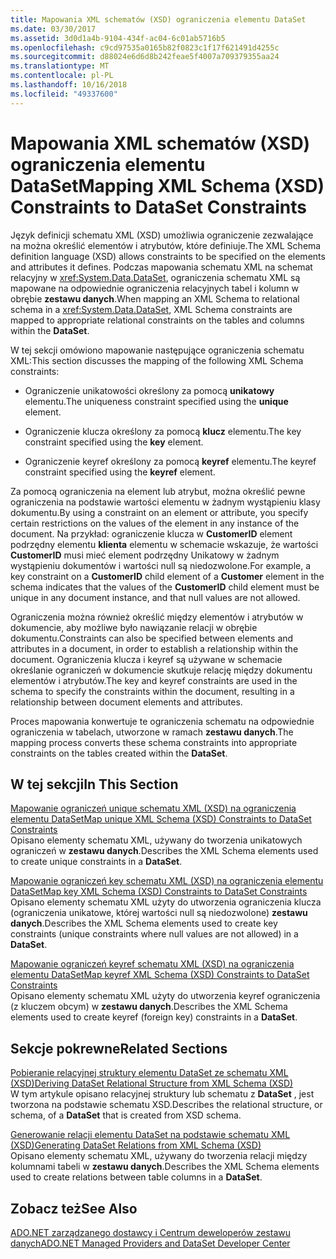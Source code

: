 ```yaml
---
title: Mapowania XML schematów (XSD) ograniczenia elementu DataSet
ms.date: 03/30/2017
ms.assetid: 3d0d1a4b-9104-434f-ac04-6c01ab5716b5
ms.openlocfilehash: c9cd97535a0165b82f0823c1f17f621491d4255c
ms.sourcegitcommit: d88024e6d6d8b242feae5f4007a709379355aa24
ms.translationtype: MT
ms.contentlocale: pl-PL
ms.lasthandoff: 10/16/2018
ms.locfileid: "49337600"
---
```

# <a name="mapping-xml-schema-xsd-constraints-to-dataset-constraints"></a><span data-ttu-id="11388-102">Mapowania XML schematów (XSD) ograniczenia elementu DataSet</span><span class="sxs-lookup"><span data-stu-id="11388-102">Mapping XML Schema (XSD) Constraints to DataSet Constraints</span></span>
<span data-ttu-id="11388-103">Język definicji schematu XML (XSD) umożliwia ograniczenie zezwalające na można określić elementów i atrybutów, które definiuje.</span><span class="sxs-lookup"><span data-stu-id="11388-103">The XML Schema definition language (XSD) allows constraints to be specified on the elements and attributes it defines.</span></span> <span data-ttu-id="11388-104">Podczas mapowania schematu XML na schemat relacyjny w <xref:System.Data.DataSet>, ograniczenia schematu XML są mapowane na odpowiednie ograniczenia relacyjnych tabel i kolumn w obrębie **zestawu danych**.</span><span class="sxs-lookup"><span data-stu-id="11388-104">When mapping an XML Schema to relational schema in a <xref:System.Data.DataSet>, XML Schema constraints are mapped to appropriate relational constraints on the tables and columns within the **DataSet**.</span></span>  
  
 <span data-ttu-id="11388-105">W tej sekcji omówiono mapowanie następujące ograniczenia schematu XML:</span><span class="sxs-lookup"><span data-stu-id="11388-105">This section discusses the mapping of the following XML Schema constraints:</span></span>  
  
-   <span data-ttu-id="11388-106">Ograniczenie unikatowości określony za pomocą **unikatowy** elementu.</span><span class="sxs-lookup"><span data-stu-id="11388-106">The uniqueness constraint specified using the **unique** element.</span></span>  
  
-   <span data-ttu-id="11388-107">Ograniczenie klucza określony za pomocą **klucz** elementu.</span><span class="sxs-lookup"><span data-stu-id="11388-107">The key constraint specified using the **key** element.</span></span>  
  
-   <span data-ttu-id="11388-108">Ograniczenie keyref określony za pomocą **keyref** elementu.</span><span class="sxs-lookup"><span data-stu-id="11388-108">The keyref constraint specified using the **keyref** element.</span></span>  
  
 <span data-ttu-id="11388-109">Za pomocą ograniczenia na element lub atrybut, można określić pewne ograniczenia na podstawie wartości elementu w żadnym wystąpieniu klasy dokumentu.</span><span class="sxs-lookup"><span data-stu-id="11388-109">By using a constraint on an element or attribute, you specify certain restrictions on the values of the element in any instance of the document.</span></span> <span data-ttu-id="11388-110">Na przykład: ograniczenie klucza w **CustomerID** element podrzędny elementu **klienta** elementu w schemacie wskazuje, że wartości **CustomerID** musi mieć element podrzędny Unikatowy w żadnym wystąpieniu dokumentów i wartości null są niedozwolone.</span><span class="sxs-lookup"><span data-stu-id="11388-110">For example, a key constraint on a **CustomerID** child element of a **Customer** element in the schema indicates that the values of the **CustomerID** child element must be unique in any document instance, and that null values are not allowed.</span></span>  
  
 <span data-ttu-id="11388-111">Ograniczenia można również określić między elementów i atrybutów w dokumencie, aby możliwe było nawiązanie relacji w obrębie dokumentu.</span><span class="sxs-lookup"><span data-stu-id="11388-111">Constraints can also be specified between elements and attributes in a document, in order to establish a relationship within the document.</span></span> <span data-ttu-id="11388-112">Ograniczenia klucza i keyref są używane w schemacie określanie ograniczeń w dokumencie skutkuje relację między dokumentu elementów i atrybutów.</span><span class="sxs-lookup"><span data-stu-id="11388-112">The key and keyref constraints are used in the schema to specify the constraints within the document, resulting in a relationship between document elements and attributes.</span></span>  
  
 <span data-ttu-id="11388-113">Proces mapowania konwertuje te ograniczenia schematu na odpowiednie ograniczenia w tabelach, utworzone w ramach **zestawu danych**.</span><span class="sxs-lookup"><span data-stu-id="11388-113">The mapping process converts these schema constraints into appropriate constraints on the tables created within the **DataSet**.</span></span>  
  
## <a name="in-this-section"></a><span data-ttu-id="11388-114">W tej sekcji</span><span class="sxs-lookup"><span data-stu-id="11388-114">In This Section</span></span>  
 [<span data-ttu-id="11388-115">Mapowanie ograniczeń unique schematu XML (XSD) na ograniczenia elementu DataSet</span><span class="sxs-lookup"><span data-stu-id="11388-115">Map unique XML Schema (XSD) Constraints to DataSet Constraints</span></span>](../../../../../docs/framework/data/adonet/dataset-datatable-dataview/map-unique-xml-schema-xsd-constraints-to-dataset-constraints.md)  
 <span data-ttu-id="11388-116">Opisano elementy schematu XML, używany do tworzenia unikatowych ograniczeń w **zestawu danych**.</span><span class="sxs-lookup"><span data-stu-id="11388-116">Describes the XML Schema elements used to create unique constraints in a **DataSet**.</span></span>  
  
 [<span data-ttu-id="11388-117">Mapowanie ograniczeń key schematu XML (XSD) na ograniczenia elementu DataSet</span><span class="sxs-lookup"><span data-stu-id="11388-117">Map key XML Schema (XSD) Constraints to DataSet Constraints</span></span>](../../../../../docs/framework/data/adonet/dataset-datatable-dataview/map-key-xml-schema-xsd-constraints-to-dataset-constraints.md)  
 <span data-ttu-id="11388-118">Opisano elementy schematu XML użyty do utworzenia ograniczenia klucza (ograniczenia unikatowe, której wartości null są niedozwolone) **zestawu danych**.</span><span class="sxs-lookup"><span data-stu-id="11388-118">Describes the XML Schema elements used to create key constraints (unique constraints where null values are not allowed) in a **DataSet**.</span></span>  
  
 [<span data-ttu-id="11388-119">Mapowanie ograniczeń keyref schematu XML (XSD) na ograniczenia elementu DataSet</span><span class="sxs-lookup"><span data-stu-id="11388-119">Map keyref XML Schema (XSD) Constraints to DataSet Constraints</span></span>](../../../../../docs/framework/data/adonet/dataset-datatable-dataview/map-keyref-xml-schema-xsd-constraints-to-dataset-constraints.md)  
 <span data-ttu-id="11388-120">Opisano elementy schematu XML użyty do utworzenia keyref ograniczenia (z kluczem obcym) w **zestawu danych**.</span><span class="sxs-lookup"><span data-stu-id="11388-120">Describes the XML Schema elements used to create keyref (foreign key) constraints in a **DataSet**.</span></span>  
  
## <a name="related-sections"></a><span data-ttu-id="11388-121">Sekcje pokrewne</span><span class="sxs-lookup"><span data-stu-id="11388-121">Related Sections</span></span>  
 [<span data-ttu-id="11388-122">Pobieranie relacyjnej struktury elementu DataSet ze schematu XML (XSD)</span><span class="sxs-lookup"><span data-stu-id="11388-122">Deriving DataSet Relational Structure from XML Schema (XSD)</span></span>](../../../../../docs/framework/data/adonet/dataset-datatable-dataview/deriving-dataset-relational-structure-from-xml-schema-xsd.md)  
 <span data-ttu-id="11388-123">W tym artykule opisano relacyjnej struktury lub schematu z **DataSet** , jest tworzona na podstawie schematu XSD.</span><span class="sxs-lookup"><span data-stu-id="11388-123">Describes the relational structure, or schema, of a **DataSet** that is created from XSD schema.</span></span>  
  
 [<span data-ttu-id="11388-124">Generowanie relacji elementu DataSet na podstawie schematu XML (XSD)</span><span class="sxs-lookup"><span data-stu-id="11388-124">Generating DataSet Relations from XML Schema (XSD)</span></span>](../../../../../docs/framework/data/adonet/dataset-datatable-dataview/generating-dataset-relations-from-xml-schema-xsd.md)  
 <span data-ttu-id="11388-125">Opisano elementy schematu XML, używany do tworzenia relacji między kolumnami tabeli w **zestawu danych**.</span><span class="sxs-lookup"><span data-stu-id="11388-125">Describes the XML Schema elements used to create relations between table columns in a **DataSet**.</span></span>  
  
## <a name="see-also"></a><span data-ttu-id="11388-126">Zobacz też</span><span class="sxs-lookup"><span data-stu-id="11388-126">See Also</span></span>  
 [<span data-ttu-id="11388-127">ADO.NET zarządzanego dostawcy i Centrum deweloperów zestawu danych</span><span class="sxs-lookup"><span data-stu-id="11388-127">ADO.NET Managed Providers and DataSet Developer Center</span></span>](https://go.microsoft.com/fwlink/?LinkId=217917)
